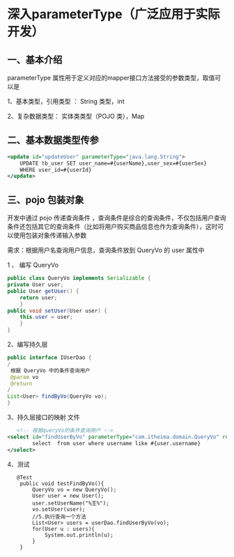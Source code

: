# 深入parameterType（广泛应用于实际开发）

## 一、基本介绍

parameterType 属性用于定义对应的mapper接口方法接受的参数类型，取值可以是

1、基本类型，引用类型	：	String 类型，int

2、复杂数据类型：			实体类类型（POJO 类），Map



## 二、基本数据类型传参

```xml
<update id="updateUser" parameterType="java.lang.String">      
	UPDATE tb_user SET user_name=#{userName},user_sex=#{userSex}      
	WHERE user_id=#{userId}
</update>
```



## 三、pojo 包装对象

开发中通过 pojo 传递查询条件 ，查询条件是综合的查询条件，不仅包括用户查询条件还包括其它的查询条件（比如将用户购买商品信息也作为查询条件），这时可以使用包装对象传递输入参数

需求：根据用户名查询用户信息，查询条件放到 QueryVo 的 user 属性中

1 、 编写 QueryVo

```java
public class QueryVo implements Serializable {
private User user;
public User getUser() {
    return user;
    }
public void setUser(User user) {
    this.user = user;
    } 
}
```

2、编写持久层

```java
public interface IUserDao {
/
 根据 QueryVo 中的条件查询用户
 @param vo
 @return
/
List<User> findByVo(QueryVo vo);
}
```

3、持久层接口的映射 文件

```xml
   <!-- 根据queryVo的条件查询用户 -->
<select id="findUserByVo" parameterType="com.itheima.domain.QueryVo" resultMap="com.itheima.domain.User">
        select  from user where username like #{user.username}
</select>
```

4、测试

```
   @Test
    public void testFindByVo(){
        QueryVo vo = new QueryVo();
        User user = new User();
        user.setUserName("%王%");
        vo.setUser(user);
        //5.执行查询一个方法
        List<User> users = userDao.findUserByVo(vo);
        for(User u : users){
            System.out.println(u);
        }
    }
```

